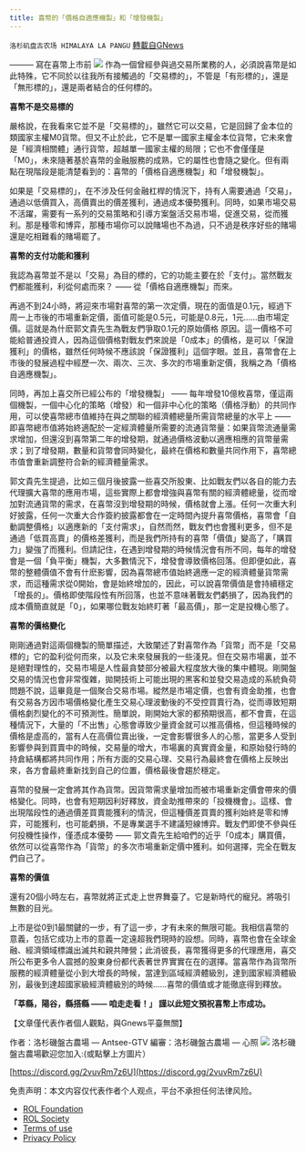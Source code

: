```yaml
---
title: 喜幣的「價格自適應機製」和「增發機製」
---
```

`洛杉矶盘古农场 HIMALAYA LA PANGU` [轉載自GNews](https://gnews.org/zh-hans/1632055/)

——— 寫在喜幣上市前
![](https://assets.gnews.org/wp-content/uploads/2021/10/a6d43-zs1ji-e1635734504176.jpg)
作為一個曾經參與過交易所業務的人，必須說喜幣是如此特殊，它不同於以往我所有接觸過的「交易標的」，不管是「有形標的」，還是「無形標的」，還是兩者結合的任何標的。

**喜幣不是交易標的**

嚴格說，在我看來它並不是「交易標的」，雖然它可以交易，它是回歸了金本位的類國家主權M0貨幣。但又不止於此，它不是單一國家主權金本位貨幣，它未來會是「經濟相關體」通行貨幣，超越單一國家主權的局限；它也不會僅僅是「M0」，未來隨著基於喜幣的金融服務的成熟，它的屬性也會隨之變化。但有兩點在現階段是能清楚看到的：喜幣的「價格自適應機製」和「增發機製」。

如果是「交易標的」，在不涉及任何金融杠桿的情況下，持有人需要通過「交易」，通過以低價買入，高價賣出的價差獲利，通過成本優勢獲利。同時，如果市場交易不活躍，需要有一系列的交易策略和引導方案盤活交易市場，促進交易，從而獲利。那是種零和博弈，那種市場你可以說賭場也不為過，只不過是秩序好些的賭場還是吃相難看的賭場罷了。

**喜幣的支付功能和獲利**

我認為喜幣並不是以「交易」為目的標的，它的功能主要在於「支付」。當然戰友們都能獲利，利從何處而來？ —— 從「價格自適應機製」而來。

再過不到24小時，將迎來市場對喜幣的第一次定價，現在的面值是0.1元，經過下周一上市後的市場重新定價，面值可能是0.5元，可能是0.8元，1元……由市場定價。這就是為什麽郭文貴先生為戰友們爭取0.1元的原始價格 原因。這一價格不可能給普通投資人，因為這個價格對戰友們來說是「0成本」的價格，是可以「保證獲利」的價格，雖然任何時候不應該說「保證獲利」這個字眼。並且，喜幣會在上市後的發展過程中經歷一次、兩次、三次、多次的市場重新定價，我稱之為「價格自適應機製」。

同時，再加上喜交所已經公布的「增發機製」 —— 每年增發10億枚喜幣，僅這兩個機製，一個中心化的策略（增發）和一個非中心化的策略（價格浮動）的共同作用，可以使喜幣總市值維持在與之關聯的經濟體總量所需貨幣總量的水平上 —— 即喜幣總市值將始終適配於一定經濟體量所需要的流通貨幣量：如果貨幣流通量需求增加，但還沒到喜幣第二年的增發期，就通過價格波動以適應相應的貨幣量需求；到了增發期，數量和貨幣會同時變化，最終在價格和數量共同作用下，喜幣總市值會重新調整符合新的經濟體量需求。

郭文貴先生提過，比如三個月後披露一些喜交所股東、比如戰友們以各自的能力去代理擴大喜幣的應用市場，這些實際上都會增強與喜幣有關的經濟體總量，從而增加對流通貨幣的需求，在喜幣沒到增發期的時候，價格就會上漲。任何一次重大利好披露，任何一次重大合作簽約披露都會在一定時間內提升喜幣價格，喜幣會「自動調整價格」以適應新的「支付需求」，自然而然，戰友們也會獲利更多，但不是通過「低買高賣」的價格差獲利，而是我們所持有的喜幣「價值」變高了，「購買力」變強了而獲利。但請記住，在遇到增發期的時候情況會有所不同，每年的增發會是一個「負平衡」機製，大多數情況下，增發會導致價格回落。但即便如此，喜幣的整體價值不會有什麽影響，因為喜幣總市值始終適應一定的經濟體量貨幣需求，而這種需求從0開始，會是始終增加的，因此，可以說喜幣價值是會持續穩定「增長的」。價格即使階段性有所回落，也並不意味著戰友們虧損了，因為我們的成本價簡直就是「0」，如果哪位戰友始終盯著「最高價」，那一定是投機心態了。

**喜幣的價格變化**

剛剛通過對這兩個機製的簡單描述，大致闡述了對喜幣作為「貨幣」而不是「交易標的」它的盈利從何而來，以及它未來發展我的一些淺見。但在交易市場裏，並不是絕對理性的，交易市場是人性最貪婪部分被最大程度放大後的集中體現。剛開盤交易的情況也會非常復雜，拋開技術上可能出現的黑客和並發交易造成的系統負荷問題不說，這畢竟是一個聚合交易市場。縱然是市場定價，也會有資金助推，也會有交易各方因市場價格變化產生交易心理波動後的不受控買賣行為，從而導致短期價格劇烈變化的不可預測性。簡單說，剛開始大家的都預期很高，都不會賣，在這種情況下，大量的「不出售」心態會導致少量資金就可以推高價格，但這種時候的價格是虛高的，當有人在高價位賣出後，一定會影響很多人的心態，當更多人受到影響參與到買賣中的時候，交易量的增大，市場裏的真實資金量，和原始發行時的持倉結構都將共同作用；所有方面的交易心理、交易行為最終會在價格上反映出來，各方會最終重新找到自己的位置，價格最後會趨於穩定。

喜幣的發展一定會將其作為貨幣。因貨幣需求量增加而被市場重新定價會帶來的價格變化。同時，也會有短期因利好釋放，資金助推帶來的「投機機會」。這樣、會出現階段性的通過價差買賣能獲利的情況，但這種價差買賣的獲利始終是零和博弈，可能獲利，也可能虧損，不是專業選手不建議短線博弈。戰友們即使不參與任何投機性操作，僅憑成本優勢 —— 郭文貴先生給咱們的近乎「0成本」購買價，依然可以從喜幣作為「貨幣」的多次市場重新定價中獲利。如何選擇，完全在戰友們自己了。

**喜幣的價值**

還有20個小時左右，喜幣就將正式走上世界舞臺了。它是新時代的寵兒。將吸引無數的目光。

上市是從0到1最關鍵的一步，有了這一步，才有未來的無限可能。我相信喜幣的意義，包括它成功上市的意義一定遠超我們現時的設想。同時，喜幣也會在全球金融、經濟領域標識出滅共和親共陣營；此消彼長，喜幣獲得更多的代理應用，喜交所公布更多令人震撼的股東身份都代表著世界實實在在的選擇。當喜幣作為貨幣所服務的經濟體量從小到大增長的時候，當達到區域經濟體級別，達到國家經濟體級別，最後到達超國家級經濟體級別的時候……喜幣的價值或才能徹底得到釋放。

**「莘縣，陽谷，縣搭縣 —— 咱走走看！」 謹以此短文預祝喜幣上市成功。**

【文章僅代表作者個人觀點，與Gnews平臺無關】

作者：洛杉磯盤古農場 — Antsee-GTV
編審：洛杉磯盤古農場 — 心照
![](https://assets.gnews.org/wp-content/uploads/2021/03/WhatsApp-Image-2021-06-26-at-22.05.30.jpeg)
洛杉磯盤古農場歡迎您加入:(或點擊上方圖片）

[https://discord.gg/2vuvRm7z6U](https://discord.gg/2vuvRm7z6U)

 

免责声明：本文内容仅代表作者个人观点，平台不承担任何法律风险。

- [ROL Foundation](https://rolfoundation.org/)
- [ROL Society](https://rolsociety.org/)
- [Terms of use](https://gnews.org/terms-of-use-3/)
- [Privacy Policy](https://gnews.org/privacy-policy/)
